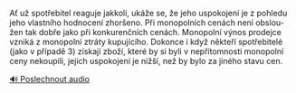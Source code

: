 
Ať už spotřebitel reaguje jakkoli, ukáže se, že jeho uspokojení je z pohledu jeho vlastního hodnocení zhoršeno. Při monopolních cenách není obslou-žen tak dobře jako při konkurenčních cenách. Monopolní výnos prodejce vzniká z monopolní ztráty kupujícího. Dokonce i když někteří spotřebitelé (jako v případě 3) získají zboží, které by si byli v nepřítomnosti monopolní ceny nekoupili, jejich uspokojení je nižší, než by bylo za jiného stavu cen.

[🔊 Poslechnout audio](/data/7-paragraphs/audio/chapter_69/para_012-A-u-spotebitel-reaguje-jakkoli-uke-se-e-je.mp3)
